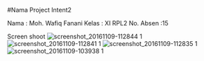 #Nama Project Intent2

Nama : Moh. Wafiq Fanani
Kelas : XI RPL2
No. Absen :15

Screen shoot
![screenshot_20161109-112844 1](https://cloud.githubusercontent.com/assets/22256041/20127540/c022457c-a672-11e6-8dfb-e5d54452e8ce.jpg)
![screenshot_20161109-112841 1](https://cloud.githubusercontent.com/assets/22256041/20127545/c65b1ed2-a672-11e6-97b2-f0686de743b4.jpg)
![screenshot_20161109-112835 1](https://cloud.githubusercontent.com/assets/22256041/20127550/cd82c9ee-a672-11e6-8f5d-ed0fc35c0c95.jpg)
![screenshot_20161109-103938 1](https://cloud.githubusercontent.com/assets/22256041/20127565/e66f8db6-a672-11e6-89cb-b9fcfbd7984f.jpg)
